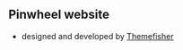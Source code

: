 ## Pinwheel website

- designed and developed by [Themefisher](https://themewagon.github.io/pinwheel/)

